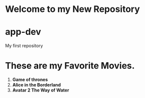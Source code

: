 # Welcome to my New Repository
# app-dev
My first repository


# These are my Favorite Movies.

1. **Game of thrones**
2. **Alice in the Borderland**
3. **Avatar 2 The Way of Water**
